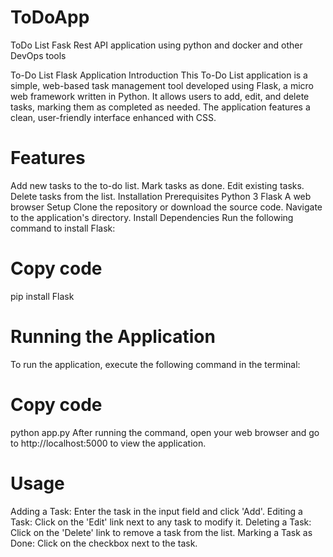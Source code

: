 # ToDoApp
ToDo List Fask Rest API application using python and docker and other DevOps tools

To-Do List Flask Application
Introduction
This To-Do List application is a simple, web-based task management tool developed using Flask, a micro web framework written in Python. It allows users to add, edit, and delete tasks, marking them as completed as needed. The application features a clean, user-friendly interface enhanced with CSS.

# Features
Add new tasks to the to-do list.
Mark tasks as done.
Edit existing tasks.
Delete tasks from the list.
Installation
Prerequisites
Python 3
Flask
A web browser
Setup
Clone the repository or download the source code.
Navigate to the application's directory.
Install Dependencies
Run the following command to install Flask:

# Copy code

pip install Flask

# Running the Application
To run the application, execute the following command in the terminal:

# Copy code
python app.py
After running the command, open your web browser and go to http://localhost:5000 to view the application.

# Usage
Adding a Task: Enter the task in the input field and click 'Add'.
Editing a Task: Click on the 'Edit' link next to any task to modify it.
Deleting a Task: Click on the 'Delete' link to remove a task from the list.
Marking a Task as Done: Click on the checkbox next to the task.
